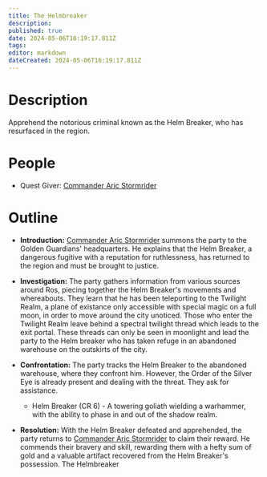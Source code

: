 ```yaml
---
title: The Helmbreaker
description: 
published: true
date: 2024-05-06T16:19:17.811Z
tags: 
editor: markdown
dateCreated: 2024-05-06T16:19:17.811Z
---
```


# Description 
Apprehend the notorious criminal known as the Helm Breaker, who has resurfaced in the region.

# People
- Quest Giver: [Commander Aric Stormrider](/People/CommanderAricStormrider)


# Outline
- **Introduction:** [Commander Aric Stormrider](/People/CommanderAricStormrider)  summons the party to the Golden Guardians' headquarters. He explains that the Helm Breaker, a dangerous fugitive with a reputation for ruthlessness, has returned to the region and must be brought to justice.
- **Investigation:** The party gathers information from various sources around Ros, piecing together the Helm Breaker's movements and whereabouts. They learn that he has been teleporting to the Twilight Realm, a plane of existance only accessible with special magic on a full moon, in order to move around the city unoticed. Those who enter the Twilight Realm leave behind a spectral twilight thread which leads to the exit portal. These threads can only be seen in moonlight and lead the party to the Helm breaker who has taken refuge in an abandoned warehouse on the outskirts of the city.
- **Confrontation:** The party tracks the Helm Breaker to the abandoned warehouse, where they confront him.  However, the Order of the Silver Eye is already present and dealing with the threat. They ask for assistance.
  - Helm Breaker (CR 6) - A towering goliath wielding a warhammer, with the ability to phase in and out of the shadow realm.


- **Resolution:** With the Helm Breaker defeated and apprehended, the party returns to [Commander Aric Stormrider](/People/CommanderAricStormrider) to claim their reward. He commends their bravery and skill, rewarding them with a hefty sum of gold and a valuable artifact recovered from the Helm Breaker's possession. The Helmbreaker
  
